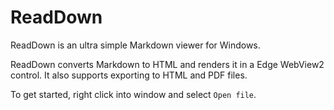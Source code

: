 ﻿# ReadDown

ReadDown is an ultra simple Markdown viewer for Windows.

ReadDown converts Markdown to HTML and renders it in a Edge WebView2 control. It also supports exporting to HTML and PDF files.

To get started, right click into window and select `Open file`.